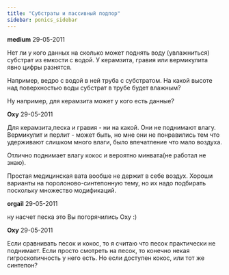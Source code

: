 ```yaml
---
title: "Субстраты и пассивный подпор"
sidebar: ponics_sidebar
---
```


**medium** 29-05-2011

Нет ли у кого данных на сколько может поднять воду (увлажниться) субстрат из емкости с водой. У керамзита, гравия или вермикулита явно цифры разнятся.

Например, ведро с водой в ней труба с субстратом. На какой высоте над поверхностью воды субстрат в трубе будет влажным?

Ну например, для керамзита может у кого есть данные?



**Oxy** 29-05-2011

Для керамзита,песка и гравия - ни на какой. Они не поднимают влагу. Вермикулит и перлит - может быть, но мне они не понравились тем что удерживают слишком много влаги, было впечатление что мало воздуха. 

Отлично поднимает влагу кокос и вероятно минвата(не работал не знаю).

Простая медицинская вата вообше не держит в себе воздух. Хороши варианты на поролоново-синтепонную тему, но их надо подбирать поскольку множество модификаций.


**orgail** 29-05-2011

ну насчет песка это Вы погорячились Oxy :)


**Oxy** 29-05-2011

Если сравнивать песок и кокос, то я считаю что песок практически не поднимает. Если просто смотреть на песок, то конечно некая гигроскопичность у него есть. Но если доступен кокос, или тот же синтепон?


